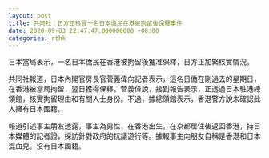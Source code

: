 ```yaml
---
layout: post
title: 共同社︰日方正核實一名日本僑民在港被拘留後保釋事件
date: 2020-09-03 22:47:47.000000000 +08:00
categories: rthk
---
```


日本當局表示，一名日本僑民在香港被拘留後獲准保釋，日方正加緊核實情況。

共同社報道，日本內閣官房長官菅義偉向記者表示，這名日僑在剛過去的星期日，在香港被當局拘留，翌日獲得保釋。菅義偉說，接到報告表示，正透過日本駐港總領館，核實拘留理由和有關人士身份。不過，據總領館表示，香港警方說未確認此人擁有日本國籍。

報道引述事主朋友透露，事主為男性，在香港出生，在京都居住後返回香港，持日本媒體的記者證，採訪針對政府的抗議遊行等。據報事主向朋友自稱是香港和日本混血兒，沒有日本國籍。
